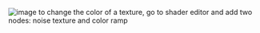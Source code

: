 ![image](https://github.com/user-attachments/assets/5cfc0232-b462-4aa2-a71e-a1a8f8d19087)
to change the color of a texture, go to shader editor and add two nodes: noise texture and color ramp
